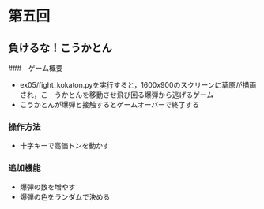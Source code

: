 # 第五回
## 負けるな！こうかとん
###　ゲーム概要
- ex05/fight_kokaton.pyを実行すると，1600x900のスクリーンに草原が描画され，こ　うかとんを移動させ飛び回る爆弾から逃げるゲーム
- こうかとんが爆弾と接触するとゲームオーバーで終了する
### 操作方法
- 十字キーで高価トンを動かす
### 追加機能
- 爆弾の数を増やす
- 爆弾の色をランダムで決める